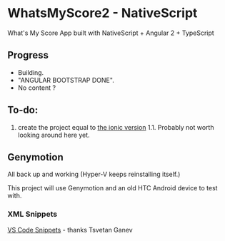 # WhatsMyScore2 - NativeScript
What's My Score App built with NativeScript + Angular 2 + TypeScript 

## Progress
- Building. 
- "ANGULAR BOOTSTRAP DONE".
- No content ? 

## To-do: 
1. create the project equal to  [the ionic version](https://github.com/matt4446/WhatsMyScore2-Ionic2) 
1.1. Probably not worth looking around here yet.

## Genymotion
All back up and working (Hyper-V keeps reinstalling itself.) 

This project will use Genymotion and an old HTC Android device to test with. 
  
### XML Snippets
[VS Code Snippets](https://marketplace.visualstudio.com/items/tsvetan-ganev.nativescript-xml-snippets) - thanks Tsvetan Ganev